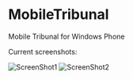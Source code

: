 MobileTribunal
==============

Mobile Tribunal for Windows Phone

Current screenshots:

![ScreenShot1](https://raw.github.com/Cole119/MobileTribunal/master/Screenshots/game1.png)
![ScreenShot2](https://raw.github.com/Cole119/MobileTribunal/master/Screenshots/game2.png)
